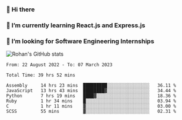 ### 👋 Hi there 

<!--
**rohznmdev/rohznmdev** is a ✨ _special_ ✨ repository because its `README.md` (this file) appears on your GitHub profile.

Here are some ideas to get you started:

- 🔭 I’m currently working on ...
- 🌱 I’m currently learning Ruby and Ruby on Rails
- 👯 I’m looking to collaborate on ...
- 🤔 I’m looking for help with ...
- 💬 Ask me about ...
- 📫 How to reach me: ...
- 😄 Pronouns: ...
- ⚡ Fun fact: ...
-->
### 🌱 I’m currently learning React.js and Express.js
### 🤔 I’m looking for Software Engineering Internships
![Rohan's GitHub stats](https://github-readme-stats.vercel.app/api?username=rohznmdev&theme=dark&show_icons=true)

<!--START_SECTION:waka-->

```text
From: 22 August 2022 - To: 07 March 2023

Total Time: 39 hrs 52 mins

Assembly     14 hrs 23 mins  █████████░░░░░░░░░░░░░░░░   36.11 %
JavaScript   13 hrs 43 mins  ████████▓░░░░░░░░░░░░░░░░   34.44 %
Python       7 hrs 19 mins   ████▓░░░░░░░░░░░░░░░░░░░░   18.36 %
Ruby         1 hr 34 mins    █░░░░░░░░░░░░░░░░░░░░░░░░   03.94 %
C            1 hr 11 mins    ▓░░░░░░░░░░░░░░░░░░░░░░░░   03.00 %
SCSS         55 mins         ▓░░░░░░░░░░░░░░░░░░░░░░░░   02.31 %
```

<!--END_SECTION:waka-->

